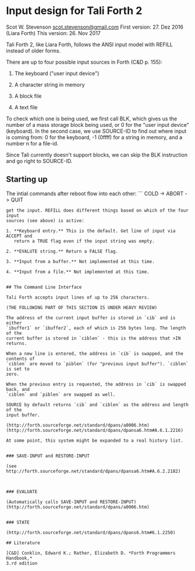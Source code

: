 # Input design for Tali Forth 2
Scot W. Stevenson <scot.stevenson@gmail.com>
First version: 27. Dez 2016 (Liara Forth)
This version: 26. Nov 2017

Tali Forth 2, like Liara Forth, follows the ANSI input model with
REFILL instead of older forms. 

There are up to four possible input sources in Forth (C&D p. 155):

1. The keyboard ("user input device")

2. A character string in memory

3. A block file

4. A text file

To check which one is being used, we first call BLK, which gives us the number
of a mass storage block being used, or 0 for the "user input device" (keyboard).
In the second case, we use SOURCE-ID to find out where input is coming from: 0
for the keyboard, -1 (0ffff) for a string in memory, and a number n for a
file-id.

Since Tali currently doesn't support blocks, we can skip the BLK instruction and
go right to SOURCE-ID. 


## Starting up

The intial commands after reboot flow into each other: ``` COLD -> ABORT -> QUIT
``` This is the same as with pre-ANSI Forths. However, QUIT now calls REFILL to
get the input. REFILL does different things based on which of the four input
sources (see above) is active: 

1. **Keyboard entry.** This is the default. Get line of input via ACCEPT and
   return a TRUE flag even if the input string was empty.

2. **EVALUTE string.** Return a FALSE flag.

3. **Input from a buffer.** Not implemented at this time.

4. **Input from a file.** Not implemented at this time.


## The Command Line Interface

Tali Forth accepts input lines of up to 256 characters.

(THE FOLLOWING PART OF THIS SECTION IS UNDER HEAVY REVIEW)

The address of the current input buffer is stored in `cib` and is either 
`ibuffer1` or `ibuffer2`, each of which is 256 bytes long. The length of the
current buffer is stored in `ciblen` - this is the address that >IN returns. 

When a new line is entered, the address in `cib` is swapped, and the contents of
`ciblen` are moved to `piblen` (for "previous input buffer"). `ciblen` is set to
zero. 

When the previous entry is requested, the address in `cib` is swapped back, and 
`ciblen` and `piblen` are swapped as well.

SOURCE by default returns `cib` and `ciblen` as the address and length of the
input buffer. 

(http://forth.sourceforge.net/standard/dpans/a0006.htm)
(http://forth.sourceforge.net/standard/dpans/dpansa6.htm#A.6.1.2216)

At some point, this system might be expanded to a real history list.


### SAVE-INPUT and RESTORE-INPUT

(see http://forth.sourceforge.net/standard/dpans/dpansa6.htm#A.6.2.2182)



### EVALUATE

(Automatically calls SAVE-INPUT and RESTORE-INPUT)
(http://forth.sourceforge.net/standard/dpans/a0006.htm)


### STATE 

(http://forth.sourceforge.net/standard/dpans/dpans6.htm#6.1.2250)

## Literature

[C&D] Conklin, Edward K.; Rather, Elizabeth D. *Forth Programmers Handbook,*
3.rd edition


